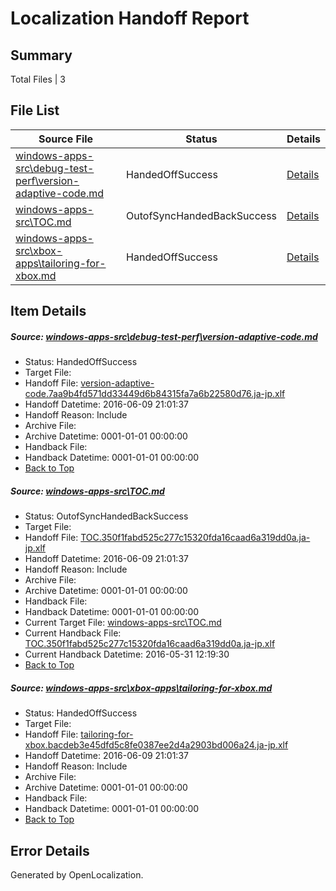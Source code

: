 # <a name='report-top'></a> Localization Handoff Report

## Summary
 Total Files | 3

## File List
 Source File | Status | Details 
 ----------- | ------ | ------- 
 [windows-apps-src\debug-test-perf\version-adaptive-code.md](https://github.com/Microsoft/windows-apps/blob/86244e0662f748551d8bf2cd577be775581f2b18/windows-apps-src/debug-test-perf/version-adaptive-code.md) | HandedOffSuccess | [Details](#a46825ebbaed095989bda5516963027203126d951984)
 [windows-apps-src\TOC.md](https://github.com/Microsoft/windows-apps/blob/0588c3da13d4eeab3ce0a829b7b3d52451793507/windows-apps-src/TOC.md) | OutofSyncHandedBackSuccess | [Details](#a26da6359778065ab4236f43f2a2a63d25f797bf3775)
 [windows-apps-src\xbox-apps\tailoring-for-xbox.md](https://github.com/Microsoft/windows-apps/blob/0588c3da13d4eeab3ce0a829b7b3d52451793507/windows-apps-src/xbox-apps/tailoring-for-xbox.md) | HandedOffSuccess | [Details](#a0bdb3da21e091d7052628d4f9e2166dcc9e18643884)

## Item Details
##### <a name='a46825ebbaed095989bda5516963027203126d951984'></a> Source: [windows-apps-src\debug-test-perf\version-adaptive-code.md](https://github.com/Microsoft/windows-apps/blob/86244e0662f748551d8bf2cd577be775581f2b18/windows-apps-src/debug-test-perf/version-adaptive-code.md)
* Status: HandedOffSuccess
* Target File: 
* Handoff File: [version-adaptive-code.7aa9b4fd571dd33449d6b84315fa7a6b22580d76.ja-jp.xlf](https://github.com/Microsoft/WDG.handoff/blob/dec5c4c2a31aafee8afa5dcc11ae7e24b6e41be7/ol-handoff/Microsoft/windows-apps.ja-jp/master/version-adaptive-code.7aa9b4fd571dd33449d6b84315fa7a6b22580d76.ja-jp.xlf)
* Handoff Datetime: 2016-06-09 21:01:37
* Handoff Reason: Include
* Archive File: 
* Archive Datetime: 0001-01-01 00:00:00
* Handback File: 
* Handback Datetime: 0001-01-01 00:00:00
* [Back to Top](#report-top)

##### <a name='a26da6359778065ab4236f43f2a2a63d25f797bf3775'></a> Source: [windows-apps-src\TOC.md](https://github.com/Microsoft/windows-apps/blob/0588c3da13d4eeab3ce0a829b7b3d52451793507/windows-apps-src/TOC.md)
* Status: OutofSyncHandedBackSuccess
* Target File: 
* Handoff File: [TOC.350f1fabd525c277c15320fda16caad6a319dd0a.ja-jp.xlf](https://github.com/Microsoft/WDG.handoff/blob/dec5c4c2a31aafee8afa5dcc11ae7e24b6e41be7/ol-handoff/Microsoft/windows-apps.ja-jp/master/TOC.350f1fabd525c277c15320fda16caad6a319dd0a.ja-jp.xlf)
* Handoff Datetime: 2016-06-09 21:01:37
* Handoff Reason: Include
* Archive File: 
* Archive Datetime: 0001-01-01 00:00:00
* Handback File: 
* Handback Datetime: 0001-01-01 00:00:00
* Current Target File: [windows-apps-src\TOC.md](https://github.com/Microsoft/windows-apps.ja-jp/blob/846e73c8aab5d5c623774cf374dd173574bd5761/windows-apps-src/TOC.md)
* Current Handback File: [TOC.350f1fabd525c277c15320fda16caad6a319dd0a.ja-jp.xlf](https://github.com/Microsoft/WDG.handback/blob/29e104438bce4bfab3f3d4ed4b83ff0bfb8c6870/ol-handback/Microsoft/windows-apps.ja-jp/master/TOC.350f1fabd525c277c15320fda16caad6a319dd0a.ja-jp.xlf)
* Current Handback Datetime: 2016-05-31 12:19:30
* [Back to Top](#report-top)

##### <a name='a0bdb3da21e091d7052628d4f9e2166dcc9e18643884'></a> Source: [windows-apps-src\xbox-apps\tailoring-for-xbox.md](https://github.com/Microsoft/windows-apps/blob/0588c3da13d4eeab3ce0a829b7b3d52451793507/windows-apps-src/xbox-apps/tailoring-for-xbox.md)
* Status: HandedOffSuccess
* Target File: 
* Handoff File: [tailoring-for-xbox.bacdeb3e45dfd5c8fe0387ee2d4a2903bd006a24.ja-jp.xlf](https://github.com/Microsoft/WDG.handoff/blob/dec5c4c2a31aafee8afa5dcc11ae7e24b6e41be7/ol-handoff/Microsoft/windows-apps.ja-jp/master/tailoring-for-xbox.bacdeb3e45dfd5c8fe0387ee2d4a2903bd006a24.ja-jp.xlf)
* Handoff Datetime: 2016-06-09 21:01:37
* Handoff Reason: Include
* Archive File: 
* Archive Datetime: 0001-01-01 00:00:00
* Handback File: 
* Handback Datetime: 0001-01-01 00:00:00
* [Back to Top](#report-top)


## Error Details

Generated by OpenLocalization.
